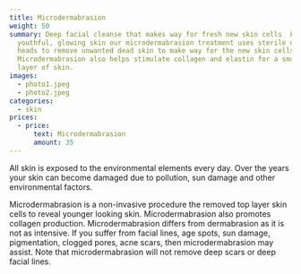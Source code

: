 ```yaml
---
title: Microdermabrasion
weight: 50
summary: Deep facial cleanse that makes way for fresh new skin cells  For
  youthful, glowing skin our microdermabrasion treatment uses sterile diamond
  heads to remove unwanted dead skin to make way for the new skin cells.
  Microdermabrasion also helps stimulate collagen and elastin for a smoother
  layer of skin.
images:
  - photo1.jpeg
  - photo2.jpeg
categories:
  - skin
prices:
  - price:
      text: Microdermabrasion
      amount: 35
---
```



All skin is exposed to the environmental elements every day. Over the years your skin can become damaged due to pollution, sun damage and other environmental factors.

Microdermabrasion is a non-invasive procedure the removed top layer skin cells to reveal younger looking skin. Microdermabrasion also promotes collagen production. Microdermabrasion differs from dermabrasion as it is not as intensive. If you suffer from facial lines, age spots, sun damage, pigmentation, clogged pores, acne scars, then microdermabrasion may assist. Note that microdermabrasion will not remove deep scars or deep facial lines.